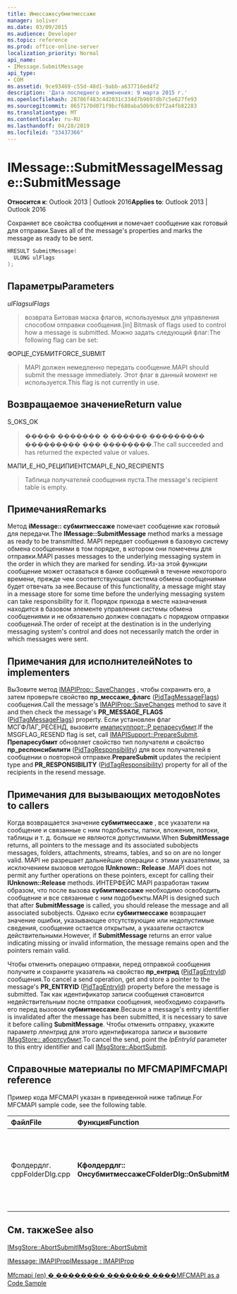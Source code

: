 ```yaml
---
title: Имессажесубмитмессаже
manager: soliver
ms.date: 03/09/2015
ms.audience: Developer
ms.topic: reference
ms.prod: office-online-server
localization_priority: Normal
api_name:
- IMessage.SubmitMessage
api_type:
- COM
ms.assetid: 9ce93469-c55d-48d1-9abb-a637716ed4f2
description: 'Дата последнего изменения: 9 марта 2015 г.'
ms.openlocfilehash: 28786f483c4d2031c334d7b9697db7c5e627fe93
ms.sourcegitcommit: 8657170d071f9bcf680aba50b9c07f2a4fb82283
ms.translationtype: MT
ms.contentlocale: ru-RU
ms.lasthandoff: 04/28/2019
ms.locfileid: "33437366"
---
```

# <a name="imessagesubmitmessage"></a><span data-ttu-id="a60d1-103">IMessage::SubmitMessage</span><span class="sxs-lookup"><span data-stu-id="a60d1-103">IMessage::SubmitMessage</span></span>

  
  
<span data-ttu-id="a60d1-104">**Относится к**: Outlook 2013 | Outlook 2016</span><span class="sxs-lookup"><span data-stu-id="a60d1-104">**Applies to**: Outlook 2013 | Outlook 2016</span></span> 
  
<span data-ttu-id="a60d1-105">Сохраняет все свойства сообщения и помечает сообщение как готовый для отправки.</span><span class="sxs-lookup"><span data-stu-id="a60d1-105">Saves all of the message's properties and marks the message as ready to be sent.</span></span>
  
```cpp
HRESULT SubmitMessage(
  ULONG ulFlags
);
```

## <a name="parameters"></a><span data-ttu-id="a60d1-106">Параметры</span><span class="sxs-lookup"><span data-stu-id="a60d1-106">Parameters</span></span>

 <span data-ttu-id="a60d1-107">_ulFlags_</span><span class="sxs-lookup"><span data-stu-id="a60d1-107">_ulFlags_</span></span>
  
> <span data-ttu-id="a60d1-108">возврата Битовая маска флагов, используемых для управления способом отправки сообщения.</span><span class="sxs-lookup"><span data-stu-id="a60d1-108">[in] Bitmask of flags used to control how a message is submitted.</span></span> <span data-ttu-id="a60d1-109">Можно задать следующий флаг:</span><span class="sxs-lookup"><span data-stu-id="a60d1-109">The following flag can be set:</span></span>
    
<span data-ttu-id="a60d1-110">ФОРЦЕ_СУБМИТ</span><span class="sxs-lookup"><span data-stu-id="a60d1-110">FORCE_SUBMIT</span></span> 
  
> <span data-ttu-id="a60d1-111">MAPI должен немедленно передать сообщение.</span><span class="sxs-lookup"><span data-stu-id="a60d1-111">MAPI should submit the message immediately.</span></span> <span data-ttu-id="a60d1-112">Этот флаг в данный момент не используется.</span><span class="sxs-lookup"><span data-stu-id="a60d1-112">This flag is not currently in use.</span></span>
    
## <a name="return-value"></a><span data-ttu-id="a60d1-113">Возвращаемое значение</span><span class="sxs-lookup"><span data-stu-id="a60d1-113">Return value</span></span>

<span data-ttu-id="a60d1-114">S_OK</span><span class="sxs-lookup"><span data-stu-id="a60d1-114">S_OK</span></span> 
  
> <span data-ttu-id="a60d1-115">����� ������� � ������ ��������� ��������� ��� ��������.</span><span class="sxs-lookup"><span data-stu-id="a60d1-115">The call succeeded and has returned the expected value or values.</span></span>
    
<span data-ttu-id="a60d1-116">МАПИ_Е_НО_РЕЦИПИЕНТС</span><span class="sxs-lookup"><span data-stu-id="a60d1-116">MAPI_E_NO_RECIPIENTS</span></span> 
  
> <span data-ttu-id="a60d1-117">Таблица получателей сообщения пуста.</span><span class="sxs-lookup"><span data-stu-id="a60d1-117">The message's recipient table is empty.</span></span>
    
## <a name="remarks"></a><span data-ttu-id="a60d1-118">Примечания</span><span class="sxs-lookup"><span data-stu-id="a60d1-118">Remarks</span></span>

<span data-ttu-id="a60d1-119">Метод **iMessage:: субмитмессаже** помечает сообщение как готовый для передачи.</span><span class="sxs-lookup"><span data-stu-id="a60d1-119">The **IMessage::SubmitMessage** method marks a message as ready to be transmitted.</span></span> <span data-ttu-id="a60d1-120">MAPI передает сообщения в базовую систему обмена сообщениями в том порядке, в котором они помечены для отправки.</span><span class="sxs-lookup"><span data-stu-id="a60d1-120">MAPI passes messages to the underlying messaging system in the order in which they are marked for sending.</span></span> <span data-ttu-id="a60d1-121">Из-за этой функции сообщение может оставаться в банке сообщений в течение некоторого времени, прежде чем соответствующая система обмена сообщениями будет отвечать за нее.</span><span class="sxs-lookup"><span data-stu-id="a60d1-121">Because of this functionality, a message might stay in a message store for some time before the underlying messaging system can take responsibility for it.</span></span> <span data-ttu-id="a60d1-122">Порядок прихода в месте назначения находится в базовом элементе управления системы обмена сообщениями и не обязательно должен совпадать с порядком отправки сообщений.</span><span class="sxs-lookup"><span data-stu-id="a60d1-122">The order of receipt at the destination is in the underlying messaging system's control and does not necessarily match the order in which messages were sent.</span></span> 
  
## <a name="notes-to-implementers"></a><span data-ttu-id="a60d1-123">Примечания для исполнителей</span><span class="sxs-lookup"><span data-stu-id="a60d1-123">Notes to implementers</span></span>

<span data-ttu-id="a60d1-124">ВыЗовите метод [IMAPIProp:: SaveChanges](imapiprop-savechanges.md) , чтобы сохранить его, а затем проверьте свойство **пр_мессаже_флагс** ([PidTagMessageFlags](pidtagmessageflags-canonical-property.md)) сообщения.</span><span class="sxs-lookup"><span data-stu-id="a60d1-124">Call the message's [IMAPIProp::SaveChanges](imapiprop-savechanges.md) method to save it and then check the message's **PR_MESSAGE_FLAGS** ([PidTagMessageFlags](pidtagmessageflags-canonical-property.md)) property.</span></span> <span data-ttu-id="a60d1-125">Если установлен флаг МСГФЛАГ_РЕСЕНД, вызовите [имаписуппорт::P репаресубмит](imapisupport-preparesubmit.md).</span><span class="sxs-lookup"><span data-stu-id="a60d1-125">If the MSGFLAG_RESEND flag is set, call [IMAPISupport::PrepareSubmit](imapisupport-preparesubmit.md).</span></span> <span data-ttu-id="a60d1-126">**Препаресубмит** обновляет свойство тип получателя и свойство **пр_респонсибилити** ([PidTagResponsibility](pidtagresponsibility-canonical-property.md)) для всех получателей в сообщении о повторной отправке.</span><span class="sxs-lookup"><span data-stu-id="a60d1-126">**PrepareSubmit** updates the recipient type and **PR_RESPONSIBILITY** ([PidTagResponsibility](pidtagresponsibility-canonical-property.md)) property for all of the recipients in the resend message.</span></span>
  
## <a name="notes-to-callers"></a><span data-ttu-id="a60d1-127">Примечания для вызывающих методов</span><span class="sxs-lookup"><span data-stu-id="a60d1-127">Notes to callers</span></span>

<span data-ttu-id="a60d1-128">Когда возвращается значение **субмитмессаже** , все указатели на сообщение и связанные с ним подобъекты, папки, вложения, потоки, таблицы и т. д. больше не являются допустимыми.</span><span class="sxs-lookup"><span data-stu-id="a60d1-128">When **SubmitMessage** returns, all pointers to the message and its associated subobjects messages, folders, attachments, streams, tables, and so on are no longer valid.</span></span> <span data-ttu-id="a60d1-129">MAPI не разрешает дальнейшие операции с этими указателями, за исключением вызовов методов **IUnknown:: Release** .</span><span class="sxs-lookup"><span data-stu-id="a60d1-129">MAPI does not permit any further operations on these pointers, except for calling their **IUnknown::Release** methods.</span></span> <span data-ttu-id="a60d1-130">ИНТЕРФЕЙС MAPI разработан таким образом, что после вызова **субмитмессаже** необходимо освободить сообщение и все связанные с ним подобъекты.</span><span class="sxs-lookup"><span data-stu-id="a60d1-130">MAPI is designed such that after **SubmitMessage** is called, you should release the message and all associated subobjects.</span></span> <span data-ttu-id="a60d1-131">Однако если **субмитмессаже** возвращает значение ошибки, указывающее отсутствующие или недопустимые сведения, сообщение остается открытым, а указатели остаются действительными.</span><span class="sxs-lookup"><span data-stu-id="a60d1-131">However, if **SubmitMessage** returns an error value indicating missing or invalid information, the message remains open and the pointers remain valid.</span></span> 
  
<span data-ttu-id="a60d1-132">Чтобы отменить операцию отправки, перед отправкой сообщения получите и сохраните указатель на свойство **пр_ентрид** ([PidTagEntryId](pidtagentryid-canonical-property.md)) сообщения.</span><span class="sxs-lookup"><span data-stu-id="a60d1-132">To cancel a send operation, get and store a pointer to the message's **PR_ENTRYID** ([PidTagEntryId](pidtagentryid-canonical-property.md)) property before the message is submitted.</span></span> <span data-ttu-id="a60d1-133">Так как идентификатор записи сообщения становится недействительным после отправки сообщения, необходимо сохранить его перед вызовом **субмитмессаже**.</span><span class="sxs-lookup"><span data-stu-id="a60d1-133">Because a message's entry identifier is invalidated after the message has been submitted, it is necessary to save it before calling **SubmitMessage**.</span></span> <span data-ttu-id="a60d1-134">Чтобы отменить отправку, укажите параметр _лпентрид_ для этого идентификатора записи и вызовите [IMsgStore:: абортсубмит](imsgstore-abortsubmit.md).</span><span class="sxs-lookup"><span data-stu-id="a60d1-134">To cancel the send, point the  _lpEntryId_ parameter to this entry identifier and call [IMsgStore::AbortSubmit](imsgstore-abortsubmit.md).</span></span>
  
## <a name="mfcmapi-reference"></a><span data-ttu-id="a60d1-135">Справочные материалы по MFCMAPI</span><span class="sxs-lookup"><span data-stu-id="a60d1-135">MFCMAPI reference</span></span>

<span data-ttu-id="a60d1-136">Пример кода MFCMAPI указан в приведенной ниже таблице.</span><span class="sxs-lookup"><span data-stu-id="a60d1-136">For MFCMAPI sample code, see the following table.</span></span>
  
|<span data-ttu-id="a60d1-137">**Файл**</span><span class="sxs-lookup"><span data-stu-id="a60d1-137">**File**</span></span>|<span data-ttu-id="a60d1-138">**Функция**</span><span class="sxs-lookup"><span data-stu-id="a60d1-138">**Function**</span></span>|<span data-ttu-id="a60d1-139">**Примечание**</span><span class="sxs-lookup"><span data-stu-id="a60d1-139">**Comment**</span></span>|
|:-----|:-----|:-----|
|<span data-ttu-id="a60d1-140">Фолдердлг. cpp</span><span class="sxs-lookup"><span data-stu-id="a60d1-140">FolderDlg.cpp</span></span>  <br/> |<span data-ttu-id="a60d1-141">**Кфолдердлг:: Онсубмитмессаже**</span><span class="sxs-lookup"><span data-stu-id="a60d1-141">**CFolderDlg::OnSubmitMessage**</span></span> <br/> |<span data-ttu-id="a60d1-142">MFCMAPI использует метод **iMessage:: субмитмессаже** , чтобы передать выбранное сообщение.</span><span class="sxs-lookup"><span data-stu-id="a60d1-142">MFCMAPI uses the **IMessage::SubmitMessage** method to submit the selected message.</span></span>  <br/> |
   
## <a name="see-also"></a><span data-ttu-id="a60d1-143">См. также</span><span class="sxs-lookup"><span data-stu-id="a60d1-143">See also</span></span>



[<span data-ttu-id="a60d1-144">IMsgStore::AbortSubmit</span><span class="sxs-lookup"><span data-stu-id="a60d1-144">IMsgStore::AbortSubmit</span></span>](imsgstore-abortsubmit.md)
  
[<span data-ttu-id="a60d1-145">IMessage: IMAPIProp</span><span class="sxs-lookup"><span data-stu-id="a60d1-145">IMessage : IMAPIProp</span></span>](imessageimapiprop.md)


[<span data-ttu-id="a60d1-146">Mfcmapi (en) � �������� ������� ����</span><span class="sxs-lookup"><span data-stu-id="a60d1-146">MFCMAPI as a Code Sample</span></span>](mfcmapi-as-a-code-sample.md)

